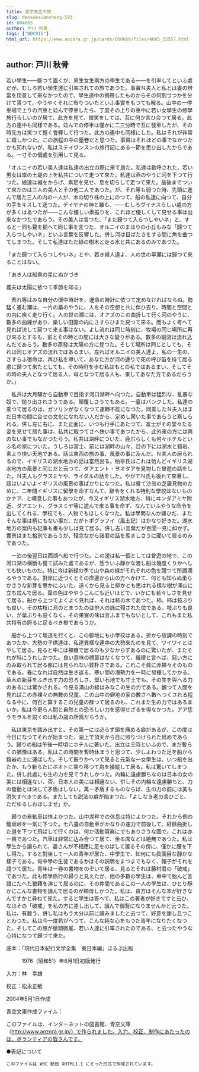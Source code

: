 ```yaml
---
title: 道学先生の旅
slug: daoxuexiansheng-593
id: 004665
author: 戸川 秋骨
tags: ["NDC915"]
html_url: https://www.aozora.gr.jp/cards/000669/files/4665_15557.html
---
```


## author: 戸川 秋骨

若い學生――斷つて置くが、男生女生兩方の學生である――を引率してといふ處だが、むしろ若い學生達に引率されての旅であつた。事實Ｎ夫人と私とは晝の辨當を用意して來なかつたので、學生連中の携帶したものからその何割づつかを分けて貰つて、やうやくそれに有りついたといふ事實をもつても解る。山中の一停車場で上りの汽車と竝んで停車したら、丁度その上りの車中に若い女學生の修學旅行らしいのが居て、此方を見て、微笑をしては、互に何か言ひ合つて居る。此方の連中も同樣である。竝んでの停車は僅かに二三分時で互に發車したが、その時先方は笑つて輕く會釋して行つた。此方の連中も同樣にした。私はそれが非常に嬉しかつた。この旅程の中の壓卷だと思つた。事實はそれほどの事でなかつたかも知れないが、私はステイヴンスンの旅行記にある一節を思ひ出したからである。一寸その個處を引用して見る。

「オルニイの若い美人達は私達の出立の際に來て居た。私達は歡呼された、若い男女は岸の土堤の上を私共について走つて來た。私達は燕のやうに河を下つて行つた。娘達は裾をからげ、素足を見せ、息を切らして走つて來た。最後までついて來たのは三人の美人とその他二人であつた。が、それ等も弱つた時、先頭に進んで居た三人の内の一人が、木の切り株の上にのつて、船の私達に向つて、自分の手をキスして送つた。デイヤナの神と雖も、――むしろヴイナスらしい處の方が多くはあつたが――こんな優しい素振りを、これほど優しくして見せる事は出來なかつたであらう。その美人は言つた、「また歸つて入らつしやいネ」と、すると一同も聲を揃へて同じ事を言つた、オルニイのまはりの小丘もみな「歸つて入らつしやいネ」といふ言葉を反響した。併し河は目ばたきをする間に角を曲つてしまつた。そして私達はただ緑の樹木と走る水と共にあるのみであつた。

「また歸つて入らつしやいネ」とや、若き婦人達よ、人の世の早瀬には歸つて來ることはない。


「あき人は船乘の星にぬかづき

農夫は太陽に依つて季節を知る」



　吾れ等はみな自分の懷中時計を、運命の時計に依つて定めなければならぬ。勢猛く進む瀬は、一片の藁のやうに、人をその空想と共に伴ひ去り、時間と空間との内に疾く走り行く。人の世の瀬には、オアズのこの曲折して行く河のやうに、數多の曲線があり、樂しい田園の内にさすらひまた戻つて來る。而もよく考へて見れば決して戻つて來る事はない。よし流れは同じ時刻に、牧場の同じ場所に再び來るとするも、前とその時との間には大きな變りがある。數多の細流は流れ込んだであらう。數多の蒸發は太陽の方に登つた。そして場所は同じとしても、それは同じオアズの流れではあるまい。左ればオルニイの美人達よ、私の一生の、さすらふ宿命は、再び私を導いて、あなた方が河の邊りで死の呼び笛を待て居る處に歸つて來たとしても、その時町を歩む私はもとの私ではあるまい、そしてその時の夫人となつて居る人、母となつて居る人も、果してあなた方であるだらうか。」

　私共は大月驛から自動車で目指す河口湖畔へ向つた。自動車は猛烈な、亂暴な奴で、抛り出されさうである。顛覆しさうでもある。一臺はパンクした。私達の乘つて居るのは、ガソリンがなくなつて運轉不能になつた。同乘したＮ夫人はまだ日本の間に合せの文化になれない人だから、定めし驚いた事であらうと察しられる。併し左に右に、また正面に、いつも行手にあたつて、富士がその堂々たる姿を見せて居た事は、私共に取つてさへ快い事であつたから、此外來の方には興のない事でもなかつたらう。私共は湖畔についた、鹿爪らしくも何々ホテルといふ名の家についた。うしろは富士、前には湖畔の山々、目の下には湖水と鎔岩、素より快い天地である。話は東西の旅の事、風景の事に及んだ。Ｎ夫人の居られるので、イギリスの湖水地方の話は當然出る。柏亭氏はこれは殆んどイギリス湖水地方の風景と同じだと云つて、ダアエント・ヲオタアを見物した曾遊の話をした。Ｎ夫人もグラスミヤや、ライダルの話をした。やがてＮ氏も後れて來著し、話はいよいよイギリスの風景の事ばかりになつた。私は嘗て沙翁の芝居見物のために、二年間イギリスに留學を命ずなんて、辭令をくれる特別な學校はないものかナア、と嘆息した事もあつたが、今又イギリス湖水地方、特にヰンダアミヤ附近、ダアエント、グラスミヤ等に遊んで來る事を命ず、なんていふやうな命令を出してくれる、學校でも、人物でもほしくなつた。私は學問なんか嫌ひだ、またそんな事は柄にもない事だ、だがトポグラフイ（風土記）はかなり好きだ。湖水地方の案内も記事も畫も少しは見て居る。併し古い言葉だが百聞一見に如かず。實景はまた格別であらうが、殘念ながら諸君の話を羨ましさうに聞いて居るのみであつた。

　一泊の後翌日は西湖へ船で行つた。この邊は私一個としては曾遊の地で、この河口湖の横斷も嘗て試みた處であるが、恁ういふ靜かな渡し船は幾度くりかへしても快いものだ。特に今は新緑の季で山や森の緑がそれぞれの色を競つて所謂滴るやうである。對岸に近づくとその岸邊から山の方へかけて、何とも知らぬ柔らかさうな新芽を豐かにふいた、遠くから見ると柳かとも思はれる樣な樹が澤山に立ち竝んで居る。葉の色はややうこんにも近いほどで、いかにも若々しさを見せて居る。船から上つてよくよく見れば、それは柿の木であつた。柿、柿は枝ぶりも良い、その枯枝に烏のとまつたのは俳人の詠に殘された位である。枝ぶりも良い、が葉ぶりも惡くなく、その果實の味は言ふまでもないとして、これもまた私共特有の誇るに足るべき樹であらうか。

　船から上つて坂道を行くと、この僻地にも小學校はある。折から放課の時刻であつたか、大勢の子供達は、私達異樣な連中の大勢來たのを見て、ワイワイとはやして居る。見ると中には裸體で居るのも少なからずあるのに驚いたが、またそれが特にうれしかつた。良い意味の禮節はなくなつて、儀禮と言へば、惡い方にのみ取られて居る都には見られない質朴さである。これこそ眞に赤裸々そのものである。春になれば自然は生き返る、寒い間の潛勢力を一時に發揮してかかる。草木の新芽をふき出す力の恐ろしさ、堅い石地でも寸土でも、その生を與へる力のあるには驚かされる。今見る滿山の緑はみなこの生の力である。飜つて人間を見ればこの赤裸々の無數の兒童、この山中の僻地の家の數さへ數へつくされる程なる中に、何百と算するこの兒童の群つて居るのも、これまた生の力ではあるまいか。私は今更ら人間と自然との恐ろしい力を感得せざるを得なかつた。アア恁うモラルを説くのは私の歳の所爲だらうか。

　私は東京を踏み出すと、その第一には必らず頭を痛める癖があるが、この度は今日になつてそれが始まつた、湖上で頂天から日に照りつけられた爲めであらう。歸りの船は午後一時頃にホテルに著いた。出立は三時といふので、まだ暫らくの猶豫はある。私はこの時間を暫時休まうと思つて、少しよわつた足を船から鎔岩の上に運ばした。そして振りかへつて見ると元氣な一女學生は、いつ船を出たか、もう新らたにボオトに乘り移つて舟を操縱して居る。私は驚いてしまつた。併し此處にも生の力を見てうれしかつた。内輪に遠慮勝ちなのは日本の女の美には相違ない、否、日本人の美には相違ない、併しその内輪な遠慮勝ちと、力の發動とは決して矛盾はしない。萬一矛盾するものならば、生の力の前には美も消失すべきである。またしても説法の癖が始まつた、「よしなき老の言ひごと、ただゆるしおはしませ」か。

　歸りの自動車は快よかつた。山中湖畔での休息は特によかつた。それから例の籠坂峠を一氣に下つた。七八臺の自動車がかなりの速力で前後して、紆餘曲折した道を下つて飛ばして行くのは、何か活動寫眞にでもありさうな圖で、これは亦一興であつた。汽車は非常に込み合つて居て、坐る席などは絶無であつた。私は學生から讓られて、婆さんが不相應に足をのばして居るその傍に、僅かに腰を下し得た。すると對坐して一人の青年が居た、中學生で、如何にも眞面目な靜かな樣子である。何中學の生徒であるかはその説明をまつまでもなく、帽子がそれを語つて居た。青年は一卷の書物をのぞいて居る、見るとそれは藤村君の「破戒」であつた。此も修學旅行の歸りと見えたが、他の多數の學生は、車中で殆んど言語にたへた狼藉を演じて居るのに、その仲間であるこの一人の學生は、ひとり靜かにこんな書物を讀んで居るのが頼母しかつた。私は、貴方はそんな本が好きなんですかと尋ねて見た。すると學生は答へて、私はこの著者が好きですと云ひ、なほその「破戒」を私の方に差し出して、讀んで御覽になりませんかと云つた。私は、有難う、併し私はもう大分以前に讀みましたと云つて、好意を謝し且つことわつた。私は今一度若がへつて、こんな純な心をもつた青年になりたくなつた。そしてこの旅が徹頭徹尾、若い人達に引率されたのである、と云つたやうな心持になつて歸つて來た。













底本：「現代日本紀行文学全集　東日本編」ほるぷ出版


　　　1976（昭和51）年8月1日初版発行

入力：林　幸雄

校正：松永正敏

2004年5月1日作成

青空文庫作成ファイル：

このファイルは、インターネットの図書館、青空文庫（http://www.aozora.gr.jp/）で作られました。入力、校正、制作にあたったのは、ボランティアの皆さんです。











●表記について


	このファイルは W3C 勧告 XHTML1.1 にそった形式で作成されています。